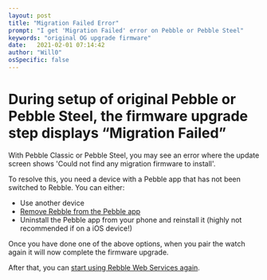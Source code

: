 ```yaml
---
layout: post
title: "Migration Failed Error"
prompt: "I get 'Migration Failed' error on Pebble or Pebble Steel"
keywords: "original OG upgrade firmware"
date:   2021-02-01 07:14:42
author: "Will0"
osSpecific: false
---
```


# During setup of original Pebble or Pebble Steel, the firmware upgrade step displays “Migration Failed”

With Pebble Classic or Pebble Steel, you may see an error where the update screen shows 'Could not find any migration firmware to install'.   

To resolve this, you need a device with a Pebble app that has not been switched to Rebble. 
You can either:
- Use another device
- [Remove Rebble from the Pebble app](/unrebble/) 
- Uninstall the Pebble app from your phone and reinstall it (highly not recommended if on a iOS device!)

Once you have done one of the above options, when you pair the watch again it will now complete the firmware upgrade.

After that, you can [start using Rebble Web Services again](/boot/).
